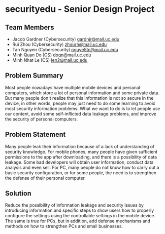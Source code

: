 # securityedu - Senior Design Project

## Team Members

- Jacob Gardner (Cybersecurity) gardnjr@mail.uc.edu
- Rui Zhou (Cybersecurity) zhourh@mail.uc.edu
- Tan Nguyen (Cybersecurity) nguye5tn@mail.uc.edu
- Minh Quan Do (CS) doqn@mail.uc.edu
- Minh Nhat Le (CS) len2@mail.uc.edu

## Problem Summary

Most people nowadays have multiple mobile devices and personal computers, which store a lot of personal information and some private data. But many people don't realize that this information is not so secure in the device, in other words, people may just need to do some learning to avoid most security information problems. What we want to do is to let people use our content, avoid some self-inflicted data leakage problems, and improve the security of personal computers.

## Problem Statement

Many people leak their information because of a lack of understanding of security knowledge. For mobile phones, many people have given sufficient permissions to the app after downloading, and there is a possibility of data leakage. Some bad developers will obtain user information, conduct data analysis and even sell. For PC, many people do not know how to carry out a basic security configuration, or for some people, the need is to strengthen the defense of their personal computer.

## Solution

Reduce the possibility of information leakage and security issues by introducing information and specific steps to show users how to properly configure the settings using the controllable settings in the mobile device. The same is true for PCs, but in addition, add defense mechanisms and methods on how to strengthen PCs and small businesses.
